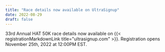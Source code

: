 ```yaml
---
title: "Race details now available on UltraSignup"
date: 2022-08-29
draft: false
---
```


33rd Annual HAT 50K race details now available on {{< registrationMarkdownLink title="ultrasignup.com" >}}. Registration opens November 25th, 2022 at 12:00PM EST.

